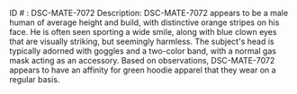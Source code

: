ID # : DSC-MATE-7072
Description: DSC-MATE-7072 appears to be a male human of average height and build, with distinctive orange stripes on his face. He is often seen sporting a wide smile, along with blue clown eyes that are visually striking, but seemingly harmless. The subject's head is typically adorned with goggles and a two-color band, with a normal gas mask acting as an accessory. Based on observations, DSC-MATE-7072 appears to have an affinity for green hoodie apparel that they wear on a regular basis.